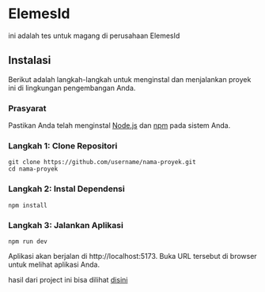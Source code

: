 # ElemesId

ini adalah tes untuk magang di perusahaan ElemesId

## Instalasi

Berikut adalah langkah-langkah untuk menginstal dan menjalankan proyek ini di lingkungan pengembangan Anda.

### Prasyarat

Pastikan Anda telah menginstal [Node.js](https://nodejs.org/) dan [npm](https://www.npmjs.com/) pada sistem Anda.

### Langkah 1: Clone Repositori

```
git clone https://github.com/username/nama-proyek.git
cd nama-proyek
```
### Langkah 2: Instal Dependensi

```
npm install
```
### Langkah 3: Jalankan Aplikasi

```
npm run dev
```
Aplikasi akan berjalan di http://localhost:5173. Buka URL tersebut di browser untuk melihat aplikasi Anda.

hasil dari project ini bisa dilihat [disini](https://elemesid.vercel.app/) 

